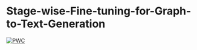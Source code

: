 # Stage-wise-Fine-tuning-for-Graph-to-Text-Generation

[![PWC](https://img.shields.io/endpoint.svg?url=https://paperswithcode.com/badge/stage-wise-fine-tuning-for-graph-to-text/data-to-text-generation-on-webnlg-full-1)](https://paperswithcode.com/sota/data-to-text-generation-on-webnlg-full-1?p=stage-wise-fine-tuning-for-graph-to-text)
